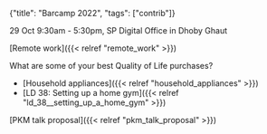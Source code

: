 {"title": "Barcamp 2022", "tags": ["contrib"]}

29 Oct 9:30am - 5:30pm, SP Digital Office in Dhoby Ghaut

[Remote work]({{< relref "remote_work" >}})

What are some of your best Quality of Life purchases?
* [Household appliances]({{< relref "household_appliances" >}})
* [LD 38: Setting up a home gym]({{< relref "ld_38__setting_up_a_home_gym" >}})

[PKM talk proposal]({{< relref "pkm_talk_proposal" >}})

